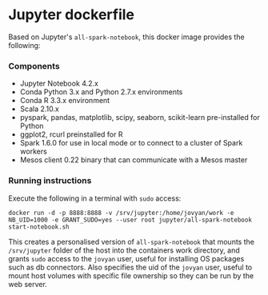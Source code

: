 # Jupyter dockerfile

Based on Jupyter's `all-spark-notebook`, this docker image provides the following:

### Components

* Jupyter Notebook 4.2.x
* Conda Python 3.x and Python 2.7.x environments
* Conda R 3.3.x environment
* Scala 2.10.x
* pyspark, pandas, matplotlib, scipy, seaborn, scikit-learn pre-installed for Python
* ggplot2, rcurl preinstalled for R
* Spark 1.6.0 for use in local mode or to connect to a cluster of Spark workers
* Mesos client 0.22 binary that can communicate with a Mesos master


### Running instructions

Execute the following in a terminal with `sudo` access:

```
docker run -d -p 8888:8888 -v /srv/jupyter:/home/jovyan/work -e NB_UID=1000 -e GRANT_SUDO=yes --user root jupyter/all-spark-notebook start-notebook.sh

```

This creates a personalised version of `all-spark-notebook` that mounts the `/srv/jupyter` folder of the host into the containers work directory, and grants `sudo` access to the `jovyan` user, useful for installing OS packages such as db connectors. Also specifies  the uid of the `jovyan` user, useful to mount host volumes with specific file ownership so they can be run by the web server.


